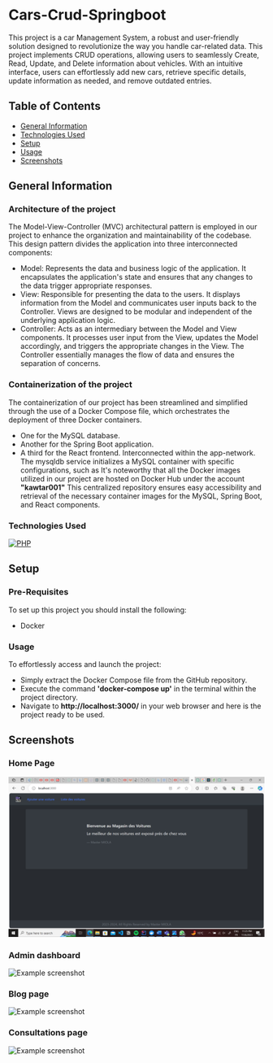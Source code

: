 # Cars-Crud-Springboot
This project is a car Management System, a robust and user-friendly solution designed to revolutionize the way you handle car-related data. This project implements CRUD operations, allowing users to seamlessly Create, Read, Update, and Delete information about vehicles. With an intuitive interface, users can effortlessly add new cars, retrieve specific details, update information as needed, and remove outdated entries. 

## Table of Contents
* [General Information](#general-information)
* [Technologies Used](#technologies-used)
* [Setup](#setup)
* [Usage](#usage)
* [Screenshots](#screenshots)


## General Information
### Architecture of the project
The Model-View-Controller (MVC) architectural pattern is employed in our project to enhance the organization and maintainability of the codebase. This design pattern divides the application into three interconnected components:

- Model: Represents the data and business logic of the application. It encapsulates the application's state and ensures that any changes to the data trigger appropriate responses.
- View: Responsible for presenting the data to the users. It displays information from the Model and communicates user inputs back to the Controller. Views are designed to be modular and independent of the underlying application logic.
- Controller: Acts as an intermediary between the Model and View components. It processes user input from the View, updates the Model accordingly, and triggers the appropriate changes in the View. The Controller essentially manages the flow of data and ensures the separation of concerns.

### Containerization of the project
The containerization of our project has been streamlined and simplified through the use of a Docker Compose file, which orchestrates the deployment of three Docker containers. 
- One for the MySQL database.
- Another for the Spring Boot application.
- A third for the React frontend. Interconnected within the app-network. The mysqldb service initializes a MySQL container with specific configurations, such as
It's noteworthy that all the Docker images utilized in our project are hosted on Docker Hub under the account **"kawtar001"** This centralized repository ensures easy accessibility and retrieval of the necessary container images for the MySQL, Spring Boot, and React components.


### Technologies Used
[![PHP](https://skillicons.dev/icons?i=java,springboot,docker,mariadb,react)](https://skillicons.dev)



## Setup
### Pre-Requisites
To set up this project you should install the following:
- Docker

### Usage

To effortlessly access and launch the project:
- Simply extract the Docker Compose file from the GitHub repository.
- Execute the command **'docker-compose up'** in the terminal within the project directory.
- Navigate to **http://localhost:3000/** in your web browser and here is the project ready to be used.

## Screenshots
### Home Page
![Example screenshot](Screenshots/home.png)
### Admin dashboard 
![Example screenshot](Screenshots/Dashboard.png)
### Blog page
![Example screenshot](Screenshots/Blog.png)
### Consultations page
![Example screenshot](Screenshots/consultations.png)
